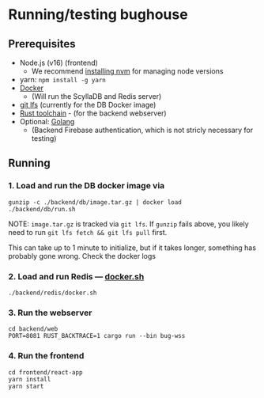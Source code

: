 # Running/testing bughouse

## Prerequisites
* Node.js (v16) (frontend)
  * We recommend [installing nvm](https://github.com/nvm-sh/nvm#installing-and-updating) for managing node versions
* yarn: `npm install -g yarn`   
* [Docker](https://docs.docker.com/get-docker/)
  * (Will run the ScyllaDB and Redis server)
* [git lfs](https://git-lfs.github.com/) (currently for the DB Docker image)
* [Rust toolchain](https://rustup.rs/) - (for the backend webserver)
* Optional: [Golang](https://golang.org/doc/install) 
   * (Backend Firebase authentication, which is not stricly necessary for testing)


## Running
### 1. Load and run the DB docker image via
```
gunzip -c ./backend/db/image.tar.gz | docker load
./backend/db/run.sh
```
NOTE: `image.tar.gz` is tracked via `git lfs`.  If `gunzip` fails above, you likely need to run `git lfs fetch && git lfs pull` first.

This can take up to 1 minute to initialize, but if it takes longer, something has probably gone wrong.  Check the docker logs

### 2. Load and run Redis — [docker.sh](https://github.com/jrwats/bughouse.app/blob/main/backend/redis/docker.sh)
```
./backend/redis/docker.sh
```

### 3. Run the webserver
```
cd backend/web
PORT=8081 RUST_BACKTRACE=1 cargo run --bin bug-wss
```

### 4. Run the frontend
```
cd frontend/react-app
yarn install
yarn start
```

